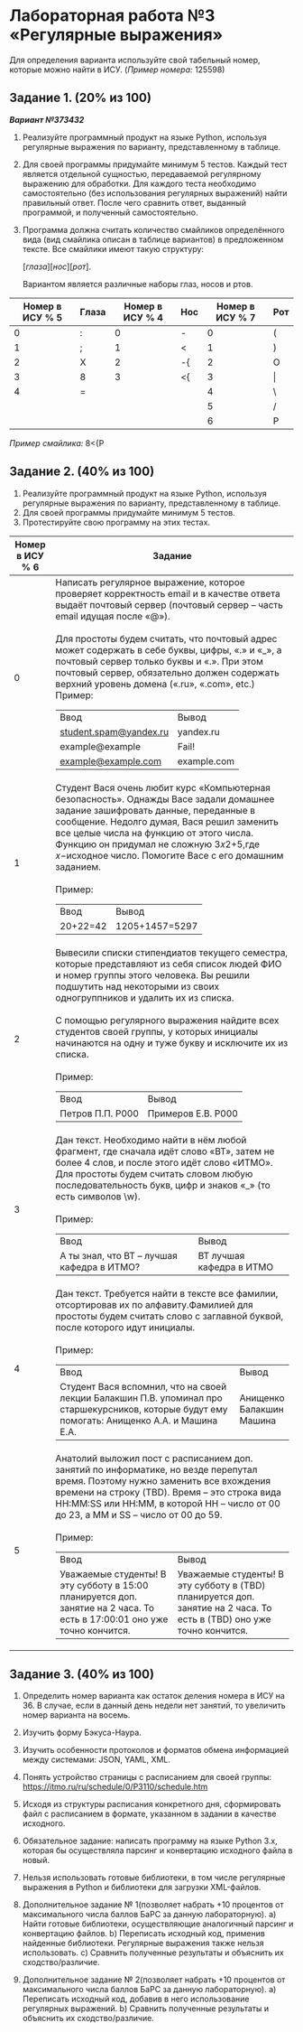 # Лабораторная работа №3 «Регулярные выражения»
Для определения варианта используйте свой табельный номер, которые можно найти в ИСУ. (_Пример номера:_ 125598)
## Задание 1. (20% из 100) 
___Вариант №373432___
1) Реализуйте программный продукт на языке Python, используя регулярные выражения по варианту, представленному в таблице.
2) Для своей программы придумайте минимум 5 тестов. Каждый тест является отдельной сущностью, передаваемой регулярному выражению для обработки. Для каждого теста необходимо самостоятельно (без использования регулярных выражений) найти правильный ответ. После чего сравнить ответ, выданный программой, и полученный самостоятельно.
3) Программа должна считать количество смайликов определённого вида (вид смайлика описан в таблице вариантов) в предложенном тексте. Все смайлики имеют такую структуру:
   
    [_глаза_][_нос_][_рот_].
         
    Вариантом является различные наборы глаз, носов и ртов.

| Номер в ИСУ % 5  | Глаза  | Номер в ИСУ % 4  | Нос  | Номер в ИСУ % 7  | Рот    |
|------------------|--------|------------------|------|------------------|--------|
| 0                | :      | 0                | -    | 0                | (      |
| 1                | ;      | 1                | <    | 1                | )      |
| 2                | X      | 2                | -{   | 2                | O      |
| 3                | 8      | 3                | <{   | 3                | &#124; |
| 4                | =      |                  |      | 4                | \      |
|                  |        |                  |      | 5                | /      |
|                  |        |                  |      | 6                | P      |

_Пример смайлика:_ 8<{P

## Задание 2. (40% из 100)
1) Реализуйте программный продукт на языке Python, используя 
регулярные выражения по варианту, представленному в таблице.
2) Для своей программы придумайте минимум 5 тестов. 
3) Протестируйте свою программу на этих тестах.

| Номер в ИСУ % 6 | Задание |
|---|---|
| 0 | Написать регулярное выражение, которое проверяет корректность email и в качестве ответа выдаёт почтовый сервер (почтовый сервер – часть email идущая после «@»). <br><br> Для простоты будем считать, что почтовый адрес может содержать в себе буквы, цифры, «.» и «_», а почтовый сервер только буквы и «.». При этом почтовый сервер, обязательно должен содержать верхний уровень домена («.ru», «.com», etc.) Пример: <br><table><tr><td>Ввод</td><td>Вывод</td></tr><tr><td>student.spam@yandex.ru</td><td>yandex.ru</td></tr><tr><td>example@example</td><td>Fail!</td></tr><tr><td>example@example.com</td><td>example.com</td></tr></table> |
| 1 | Студент Вася очень любит курс «Компьютерная безопасность». Однажды Васе задали домашнее задание зашифровать данные, переданные в сообщение. Недолго думая, Вася решил заменить все целые числа на функцию от этого числа. Функцию он придумал не сложную 3𝑥2+5,где 𝑥−исходное число. Помогите Васе с его домашним заданием.<br><br>Пример: <br><table><tr><td>Ввод</td><td>Вывод</td></tr><tr><td>20+22=42</td><td>1205+1457=5297</td></tr></table> |
| 2 | Вывесили списки стипендиатов текущего семестра, которые представляют из себя список людей ФИО и номер группы этого человека. Вы решили подшутить над некоторыми из своих одногруппников и удалить их из списка.<br><br>С помощью регулярного выражения найдите всех студентов своей группы, у которых инициалы начинаются на одну и туже букву и исключите их из списка.<br><br>Пример:<br><table><tr><td>Ввод</td><td>Вывод</td></tr><tr><td>Петров П.П. Р000</td><td>Примеров Е.В. Р000</td></tr></table> |
| 3 | Дан текст. Необходимо найти в нём любой фрагмент, где сначала идёт слово «ВТ», затем не более 4 слов, и после этого идёт слово «ИТМО». Для простоты будем считать словом любую последовательность букв, цифр и знаков «_» (то есть символов \w).<br><br>Пример:<br><table><tr><td>Ввод</td><td>Вывод</td></tr><tr><td>А ты знал, что ВТ – лучшая кафедра в ИТМО?</td><td>ВТ лучшая кафедра в ИТМО</td></tr></table>
| 4 | Дан текст. Требуется найти в тексте все фамилии, отсортировав их по алфавиту.Фамилией для простоты будем считать слово с заглавной буквой, после которого идут инициалы.<br><br> Пример:<br><table><tr><td>Ввод</td><td>Вывод</td></tr><tr><td>Студент Вася вспомнил, что на своей лекции Балакшин П.В. упоминал про старшекурсников, которые будут ему помогать: Анищенко А.А. и Машина Е.А.</td><td>Анищенко<br>Балакшин<br>Машина</td></tr></table>
| 5 |Анатолий выложил пост с расписанием доп. занятий по информатике, но везде перепутал время. Поэтому нужно заменить все вхождения времени на строку (TBD). Время – это строка вида HH:MM:SS или HH:MM, в которой HH – число  от 00 до 23, а MM и SS – число от 00 до 59.<br><br> Пример:<br><table><tr><td>Ввод</td><td>Вывод</td></tr><tr><td>Уважаемые студенты! В эту субботу в 15:00 планируется доп. занятие на 2 часа. То есть в 17:00:01 оно уже точно кончится.</td><td>Уважаемые студенты! В эту субботу в (TBD) планируется доп. занятие на 2 часа. То есть в (TBD) оно уже точно кончится.</td></tr></table>

## Задание 3. (40% из 100)
1. Определить номер варианта как остаток деления номера в ИСУ на 36. В 
случае, если в данный день недели нет занятий, то увеличить номер варианта 
на восемь. 
2. Изучить форму Бэкуса-Наура. 
3. Изучить особенности протоколов и форматов обмена информацией между 
системами: JSON, YAML, XML. 
4. Понять устройство страницы с расписанием для своей группы: 
https://itmo.ru/ru/schedule/0/P3110/schedule.htm
5. Исходя из структуры расписания конкретного дня, сформировать файл с 
расписанием в формате, указанном в задании в качестве исходного. 
6. Обязательное задание:
написать программу на языке Python 3.x, которая 
бы осуществляла парсинг и конвертацию исходного файла в новый. 
7. Нельзя использовать готовые библиотеки, в том числе регулярные 
выражения в Python и библиотеки для загрузки XML-файлов. 

8. Дополнительное задание № 1(позволяет набрать +10 процентов от максимального числа баллов БаРС за данную лабораторную). 
a) Найти готовые библиотеки, осуществляющие аналогичный парсинг и конвертацию файлов. 
b) Переписать исходный код, применив найденные библиотеки. Регулярные выражения также нельзя использовать. 
c) Сравнить полученные результаты и объяснить их сходство/различие.

9. Дополнительное задание № 2(позволяет набрать +10 процентов от 
максимального числа баллов БаРС за данную лабораторную). 
a) Переписать исходный код, добавив в него использование регулярных 
выражений. 
b) Сравнить полученные результаты и объяснить их сходство/различие.
